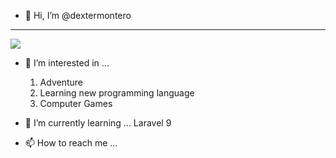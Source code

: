 - 👋 Hi, I’m @dextermontero
<hr>

![](https://komarev.com/ghpvc/?username=dextermontero&style=flat-square)


- 👀 I’m interested in ...
  1. Adventure
  2. Learning new programming language
  3. Computer Games

- 🌱 I’m currently learning ...
   Laravel 9 

- 📫 How to reach me ...

<!---
dextermontero/dextermontero is a ✨ special ✨ repository because its `README.md` (this file) appears on your GitHub profile.
You can click the Preview link to take a look at your changes.
--->
